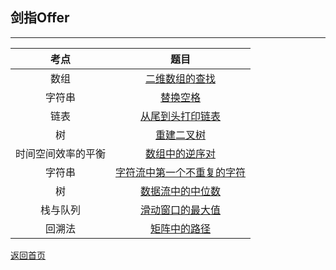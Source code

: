 ## **剑指Offer**
--------------------

|考点|题目|
|:-:|:-:|
|数组|[二维数组的查找](https://maxwell-l.github.io/WriteSomething/SwordOffer/find)|
|字符串|[替换空格](https://maxwell-l.github.io/WriteSomething/SwordOffer/replacespace)|
|链表|[从尾到头打印链表](https://maxwell-l.github.io/WriteSomething/SwordOffer/printlist)|
|树|[重建二叉树](https://maxwell-l.github.io/WriteSomething/SwordOffer/rebuildbinarytree)|
|时间空间效率的平衡|[数组中的逆序对](https://maxwell-l.github.io/WriteSomething/SwordOffer/inversepairs)|
|字符串|[字符流中第一个不重复的字符](https://maxwell-l.github.io/WriteSomething/SwordOffer/firstsinglechar)|
|树|[数据流中的中位数](https://maxwell-l.github.io/WriteSomething/SwordOffer/getmedian)|
|栈与队列|[滑动窗口的最大值](https://maxwell-l.github.io/WriteSomething/SwordOffer/slidewindow)|
|回溯法|[矩阵中的路径](https://maxwell-l.github.io/WriteSomething/SwordOffer/haspath)|

[返回首页](https://maxwell-l.github.io/WriteSomething)